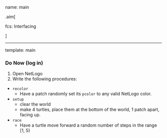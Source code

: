name: main

.aim[<div>
fcs: Interfacing
</div>]

---
template: main

### Do Now (log in)
1. Open NetLogo
2. Write the following procedures:
  - `recolor`
    - Have a patch randomly set its `pcolor` to any valid NetLogo color.
  - `setup`
    - clear the world
    - make 4 turtles, place them at the bottom of the world, 1 patch apart, facing up.
  - `race`
    - Have a turtle move forward a random number of steps in the range [1, 5)
